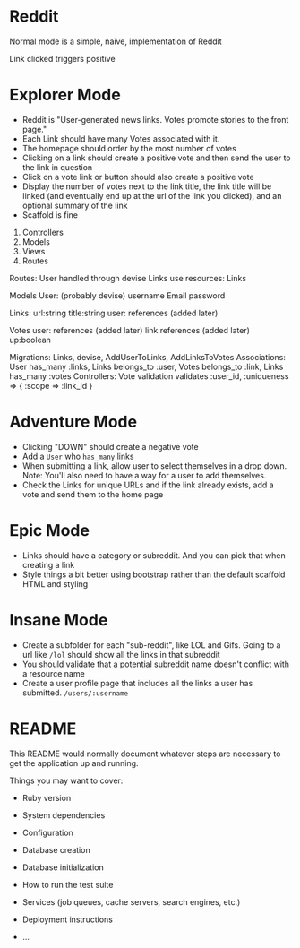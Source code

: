 # Reddit
Normal mode is a simple, naive, implementation of Reddit

Link clicked triggers positive

# Explorer Mode
* Reddit is "User-generated news links. Votes promote stories to the front page."
* Each Link should have many Votes associated with it.
* The homepage should order by the most number of votes
* Clicking on a link should create a positive vote and then send the user to the link in question
* Click on a vote link or button should also create a positive vote
* Display the number of votes next to the link title, the link title will be linked (and eventually end up at the url of the link you clicked), and an optional summary of the link
* Scaffold is fine

1. Controllers
2. Models
3. Views
4. Routes

Routes:
User handled through devise
Links use resources: Links

Models
User: (probably devise)
username
Email
password

Links:
url:string
title:string
user: references (added later)

Votes
user: references (added later)
link:references (added later)
up:boolean


Migrations: Links, devise, AddUserToLinks, AddLinksToVotes
Associations: User has_many :links, Links belongs_to :user, Votes belongs_to :link, Links has_many :votes
Controllers:
Vote validation
validates :user_id, :uniqueness => { :scope => :link_id }


# Adventure Mode
* Clicking "DOWN" should create a negative vote
* Add a `User` who `has_many` links
* When submitting a link, allow user to select themselves in a drop down. Note:  You'll also need to have a way for a user to add themselves.
* Check the Links for unique URLs and if the link already exists, add a vote and send them to the home page

# Epic Mode
* Links should have a category or subreddit. And you can pick that when creating a link
* Style things a bit better using bootstrap rather than the default scaffold HTML and styling

# Insane Mode
* Create a subfolder for each "sub-reddit", like LOL and Gifs. Going to a url like `/lol` should show all the links in that subreddit
* You should validate that a potential subreddit name doesn't conflict with a resource name
* Create a user profile page that includes all the links a user has submitted. `/users/:username`




# README

This README would normally document whatever steps are necessary to get the
application up and running.

Things you may want to cover:

* Ruby version

* System dependencies

* Configuration

* Database creation

* Database initialization

* How to run the test suite

* Services (job queues, cache servers, search engines, etc.)

* Deployment instructions

* ...
